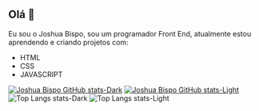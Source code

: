 ## Olá 👋

Eu sou o Joshua Bispo, sou um programador Front End, atualmente estou aprendendo e criando projetos com:

- HTML
- CSS
- JAVASCRIPT

[![Joshua Bispo GitHub stats-Dark](https://github-readme-stats.vercel.app/api?username=joshuabispo&show_icons=true&theme=dark#gh-dark-mode-only)](https://github.com/anuraghazra/github-readme-stats#gh-dark-mode-only)
[![Joshua Bispo GitHub stats-Light](https://github-readme-stats.vercel.app/api?username=joshuabispo&show_icons=true&theme=default#gh-light-mode-only)](https://github.com/anuraghazra/github-readme-stats#gh-light-mode-only)
![Top Langs stats-Dark](https://github-readme-stats.vercel.app/api/top-langs/?username=joshuabispo&layout=compact&theme=dark#gh-dark-mode-only)
![Top Langs stats-Light](https://github-readme-stats.vercel.app/api/top-langs/?username=joshuabispo&layout=compact&theme=default#gh-light-mode-only)
